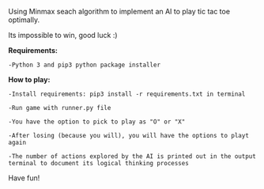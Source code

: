 Using Minmax seach algorithm to implement an AI to play tic tac toe optimally. 

Its impossible to win, good luck :)

**Requirements:**

    -Python 3 and pip3 python package installer

**How to play:**

    -Install requirements: pip3 install -r requirements.txt in terminal
    
    -Run game with runner.py file
    
    -You have the option to pick to play as "O" or "X"
    
    -After losing (because you will), you will have the options to playt again
    
    -The number of actions explored by the AI is printed out in the output terminal to document its logical thinking processes

Have fun!
